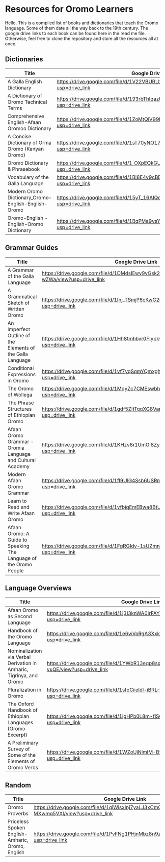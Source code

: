 # Resources for Oromo Learners

Hello. This is a compiled list of books and dictionaries that teach the Oromo language. Some of them date all the way back to the 19th century. The google drive links to each book can be found here in the read me file. Otherwise, feel free to clone the repository and store all the resources all at once.

## Dictionaries

| Title | Google Drive Link |
| --- | --- |
| A Galla English Dictionary | https://drive.google.com/file/d/1V22VBUBLbscLK3K2RmBfiNlGnXAjoGUs/view?usp=drive_link |
| A Dictionary of Oromo Technical Terms | https://drive.google.com/file/d/193rbThIqaztwjmzcmkx-dnZpZAb1uajd/view?usp=drive_link |
| Comprehensive English-Afaan Oromoo Dictionary | https://drive.google.com/file/d/1ZoMtQiV99HjiIydQ95wwTRXz4Cd6dao7/view?usp=drive_link |
| A Concise Dictionary of Orma Oromo (Kenyan Oromo) | https://drive.google.com/file/d/1sT70yNO17qdAM5lOxqW6U3uIAkAQ7_9C/view?usp=drive_link |
| Oromo Dictionary & Phrasebook | https://drive.google.com/file/d/1_OXpEQkGUSCFcgW4rwzGyXi3wyfcGrYA/view?usp=drive_link |
| Vocabulary of the Galla Language | https://drive.google.com/file/d/1BI8E4v9cBBo3aaHFdMFPlklkzwtviqR8/view?usp=drive_link |
| Modern Oromo Dictionary_Oromo-English-English-Oromo | https://drive.google.com/file/d/15yT_16AIQoWyY_hHOh47mWsOBKUoZTye/view?usp=drive_link |
| Oromo-English - English-Oromo Dictionary | https://drive.google.com/file/d/1BqPMa9vsYx7T9deMzTHOUEQ1Ah5y3_AB/view?usp=drive_link |

## Grammar Guides

| Title | Google Drive Link |
| --- | --- |
| A Grammar of the Galla Language | https://drive.google.com/file/d/1DMdsIEwy9vGsk2OGcMI26XUxLT8-wZWa/view?usp=drive_link |
| A Grammatical Sketch of Written Oromo | https://drive.google.com/file/d/1Inj_TSmjP6cKwG2uk2YXc8va5XV_e2KF/view?usp=drive_link |
| An Imperfect Outline of the Elements of the Galla Language | https://drive.google.com/file/d/1Hh8tmhbvr0FIypkwC5S8R6YUcJA2rvca/view?usp=drive_link |
| Conditional Expressions in Oromo | https://drive.google.com/file/d/1vf7yqSqmYQmxghfuKyUXs5NaS7TNyNyy/view?usp=drive_link |
| The Oromo of Wollega | https://drive.google.com/file/d/1MqyZc7CMEswbhe7sLNlrDJ29N_G7hur6/view?usp=drive_link |
| The Phrase Structures of Ethiopian Oromo | https://drive.google.com/file/d/1gdf5ZItTqqXG8VamCBJUuzhT-TwZ_Z99/view?usp=drive_link |
| Afaan Oromo Grammar - Oromia Language and Cultural Academy | https://drive.google.com/file/d/1KHzv8r1UmGi8ZyPwpYxtgiU2ukfXXbgm/view?usp=drive_link |
| Modern Afaan Oromo Grammar | https://drive.google.com/file/d/1fl9UlG4Ssb6USRmxp1A181QPgom493Xt/view?usp=drive_link |
| Learn to Read and Write Afaan Oromo | https://drive.google.com/file/d/1yfbjqEmEBwa8BtUy6n8pTaQ8ged7GDsT/view?usp=drive_link |
| Afaan Oromo: A Guide to Speaking The Language of the Oromo People | https://drive.google.com/file/d/1FgRGIdv-1sUZmnfxnJVlt1_9OauwBJBO/view?usp=drive_link |


## Language Overviews

| Title | Google Drive Link |
| --- | --- |
| Afaan Oromo as Second Language | https://drive.google.com/file/d/1j3I3knWA0IrFAYz1s81qqLtk4RruzKot/view?usp=drive_link |
| Handbook of the Oromo Language | https://drive.google.com/file/d/1e6wVoRgA3XxkmvCNsPnym07nAgb2ohqu/view?usp=drive_link |
| Nominalization via Verbal Derivation in Amharic, Tigrinya, and Oromo | https://drive.google.com/file/d/1YWbR13eqp8sxQM1Wu_3gAQRt_2O-vuQE/view?usp=drive_link |
| Pluralization in Oromo | https://drive.google.com/file/d/1sfoCiieIdl-iBRLrfI7LObt6Q0ZkiMUS/view?usp=drive_link |
| The Oxford Handbook of Ethiopian Languages (Oromo Excerpt) | https://drive.google.com/file/d/1igHPb0L8m-fiS6hxrfV-BmXsXJqzrZei/view?usp=drive_link |
| A Preliminary Survey of Some of the Elements of Oromo Verbs | https://drive.google.com/file/d/1WZoUjNimlM-BStFfgrucBZE2IorxyEnm/view?usp=drive_link |

## Random

| Title | Google Drive Link |
| --- | --- |
| Oromo Proverbs | https://drive.google.com/file/d/1qiWisxInj7yaLJ3xCmCW_2-MXwmq5VXI/view?usp=drive_link |
| Priceless Spoken English-Amharic, Oromo, English | https://drive.google.com/file/d/1PvFNg1PHjnMbz8n9zhFu7YSbfRKa7cli/view?usp=drive_link |

